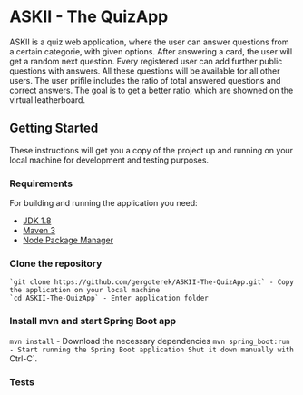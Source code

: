 # ASKII - The QuizApp

ASKII is a quiz web application, where the user can answer questions from a certain categorie, with given options. After answering a card, the user will get a random next question. Every registered user can add further public questions with answers. All these questions will be available for all other users. The user prifile includes the ratio of total answered questions and correct answers. The goal is to get a better ratio, which are showned on the virtual leatherboard.


## Getting Started

These instructions will get you a copy of the project up and running on your local machine for development and testing purposes.

### Requirements

For building and running the application you need:

- [JDK 1.8](http://www.oracle.com/technetwork/java/javase/downloads/jdk8-downloads-2133151.html)
- [Maven 3](https://maven.apache.org)
- [Node Package Manager](https://nodejs.org)

### Clone the repository

```shell
`git clone https://github.com/gergoterek/ASKII-The-QuizApp.git` - Copy the application on your local machine
`cd ASKII-The-QuizApp` - Enter application folder
```

### Install mvn and start Spring Boot app
`mvn install` - Download the necessary dependencies
`mvn spring_boot:run - Start running the Spring Boot application
Shut it down manually with `Ctrl-C`.

### Tests



